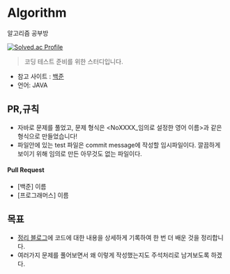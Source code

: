 # Algorithm
알고리즘 공부방

[![Solved.ac Profile](http://mazassumnida.wtf/api/v2/generate_badge?boj=cys07028)](https://solved.ac/cys07028/)


> 코딩 테스트 준비를 위한 스터디입니다.
* 참고 사이트 : [백준](https://www.acmicpc.net/)
* 언어: JAVA

## PR,규칙
* 자바로 문제를 풀었고, 문제 형식은 <NoXXXX_임의로 설정한 영어 이름>과 같은 형식으로 만들었습니다!
* 파일안에 있는 test 파일은 commit message에 작성할 임시파일이다. 깔끔하게 보이기 위해 임의로 만든 아무것도 없는 파일이다.

#### Pull Request
- [백준] 이름
- [프로그래머스] 이름

## 목표
* [정리 블로그](https://cys07028.tistory.com/)에 코드에 대한 내용을 상세하게 기록하여 한 번 더 배운 것을 정리합니다.
* 여러가지 문제를 풀어보면서 왜 이렇게 작성했는지도 주석처리로 남겨보도록 하겠다.
